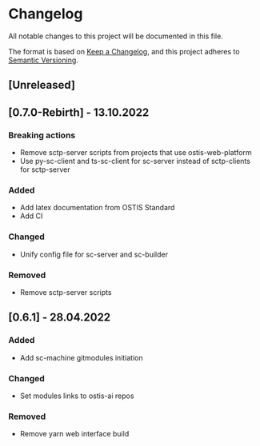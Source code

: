 # Changelog
All notable changes to this project will be documented in this file.

The format is based on [Keep a Changelog](https://keepachangelog.com/en/1.0.0/),
and this project adheres to [Semantic Versioning](https://semver.org/spec/v2.0.0.html).

## [Unreleased]


## [0.7.0-Rebirth] - 13.10.2022
### Breaking actions
- Remove sctp-server scripts from projects that use ostis-web-platform
- Use py-sc-client and ts-sc-client for sc-server instead of sctp-clients for sctp-server

### Added
- Add latex documentation from OSTIS Standard
- Add CI

### Changed
- Unify config file for sc-server and sc-builder

### Removed
- Remove sctp-server scripts

## [0.6.1] - 28.04.2022
### Added
- Add sc-machine gitmodules initiation

### Changed
- Set modules links to ostis-ai repos

### Removed
- Remove yarn web interface build
